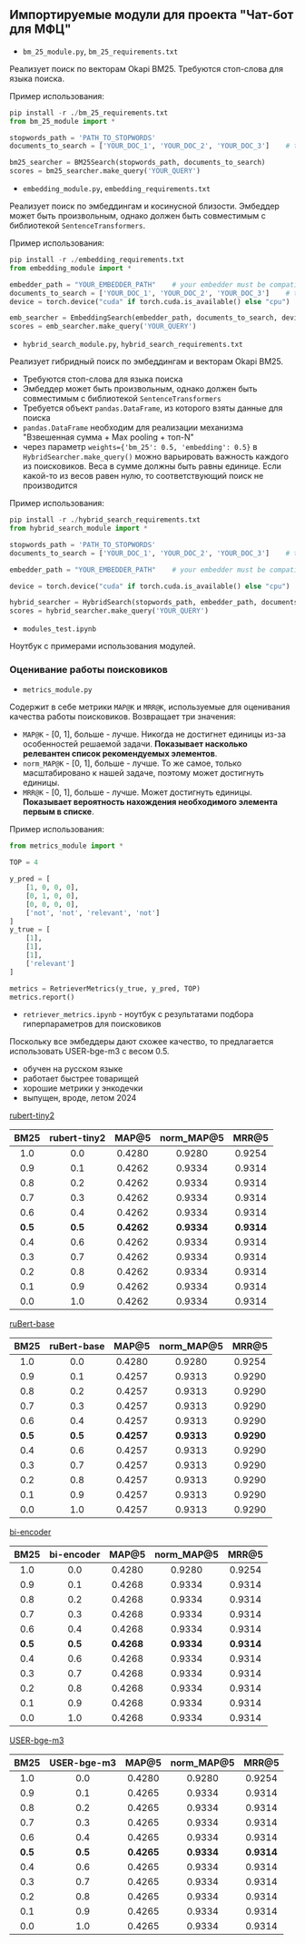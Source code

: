 ## Импортируемые модули для проекта "Чат-бот для МФЦ"

- `bm_25_module.py`, `bm_25_requirements.txt`

Реализует поиск по векторам Okapi BM25. Требуются стоп-слова для языка поиска.

Пример использования:

```python
pip install -r ./bm_25_requirements.txt
from bm_25_module import *

stopwords_path = 'PATH_TO_STOPWORDS'
documents_to_search = ['YOUR_DOC_1', 'YOUR_DOC_2', 'YOUR_DOC_3']    # type must be list[str]

bm25_searcher = BM25Search(stopwords_path, documents_to_search)
scores = bm25_searcher.make_query('YOUR_QUERY')
```

- `embedding_module.py`, `embedding_requirements.txt`

Реализует поиск по эмбеддингам и косинусной близости. Эмбеддер может быть произвольным, однако должен быть совместимым с библиотекой `SentenceTransformers`.

Пример использования:

```python
pip install -r ./embedding_requirements.txt
from embedding_module import *

embedder_path = "YOUR_EMBEDDER_PATH"    # your embedder must be compatible with the SentenceTransformers library
documents_to_search = ['YOUR_DOC_1', 'YOUR_DOC_2', 'YOUR_DOC_3']    # type must be list[str]
device = torch.device("cuda" if torch.cuda.is_available() else "cpu")

emb_searcher = EmbeddingSearch(embedder_path, documents_to_search, device)
scores = emb_searcher.make_query('YOUR_QUERY')
```

- `hybrid_search_module.py`, `hybrid_search_requirements.txt`

Реализует гибридный поиск по эмбеддингам и векторам Okapi BM25.

- Требуются стоп-слова для языка поиска
- Эмбеддер может быть произвольным, однако должен быть совместимым с библиотекой `SentenceTransformers`
- Требуется объект `pandas.DataFrame`, из которого взяты данные для поиска
- `pandas.DataFrame` необходим для реализации механизма "Взвешенная сумма + Max pooling + топ-N"
- через параметр `weights={'bm_25': 0.5, 'embedding': 0.5}` в `HybridSearcher.make_query()` можно варьировать важность каждого из поисковиков. Веса в сумме должны быть равны единице. Если какой-то из весов равен нулю, то соответствующий поиск не производится

Пример использования:

```python
pip install -r ./hybrid_search_requirements.txt
from hybrid_search_module import *

stopwords_path = 'PATH_TO_STOPWORDS'
documents_to_search = ['YOUR_DOC_1', 'YOUR_DOC_2', 'YOUR_DOC_3']    # type must be list[str]

embedder_path = "YOUR_EMBEDDER_PATH"    # your embedder must be compatible with the SentenceTransformers library

device = torch.device("cuda" if torch.cuda.is_available() else "cpu")

hybrid_searcher = HybridSearch(stopwords_path, embedder_path, documents_to_search, device, dataframe)
scores = hybrid_searcher.make_query('YOUR_QUERY')
```

- `modules_test.ipynb`

Ноутбук с примерами использования модулей.

### Оценивание работы поисковиков

- `metrics_module.py`

Содержит в себе метрики `MAP@K` и `MRR@K`, используемые для оценивания качества работы поисковиков. Возвращает три значения:

- `MAP@K` - [0, 1], больше - лучше. Никогда не достигнет единицы из-за особенностей решаемой задачи. **Показывает насколько релевантен список рекомендуемых элементов**.
- `norm_MAP@K` - [0, 1], больше - лучше. То же самое, только масштабировано к нашей задаче, поэтому может достигнуть единицы.
- `MRR@K` - [0, 1], больше - лучше. Может достигнуть единицы. **Показывает вероятность нахождения необходимого элемента первым в списке**.

Пример использования:

```python
from metrics_module import *

TOP = 4

y_pred = [
    [1, 0, 0, 0],
    [0, 1, 0, 0],
    [0, 0, 0, 0],
    ['not', 'not', 'relevant', 'not']
]
y_true = [
    [1],
    [1],
    [1],
    ['relevant']
]

metrics = RetrieverMetrics(y_true, y_pred, TOP)
metrics.report()
```

- `retriever_metrics.ipynb` - ноутбук с результатами подбора гиперпараметров для поисковиков

Поскольку все эмбеддеры дают схожее качество, то предлагается использовать USER-bge-m3 с весом 0.5.

- обучен на русском языке
- работает быстрее товарищей
- хорошие метрики у энкодечки
- выпущен, вроде, летом 2024

[rubert-tiny2](https://huggingface.co/cointegrated/rubert-tiny2)

| BM25 | rubert-tiny2 | MAP@5 | norm_MAP@5 | MRR@5 |
| :--: | :--: | :--: | :--: | :--: |
| 1.0 | 0.0 | 0.4280 | 0.9280 | 0.9254 |
| 0.9 | 0.1 | 0.4262 | 0.9334 | 0.9314 |
| 0.8 | 0.2 | 0.4262 | 0.9334 | 0.9314 |
| 0.7 | 0.3 | 0.4262 | 0.9334 | 0.9314 |
| 0.6 | 0.4 | 0.4262 | 0.9334 | 0.9314 |
| **0.5** | **0.5** | **0.4262** | **0.9334** | **0.9314** |
| 0.4 | 0.6 | 0.4262 | 0.9334 | 0.9314 |
| 0.3 | 0.7 | 0.4262 | 0.9334 | 0.9314 |
| 0.2 | 0.8 | 0.4262 | 0.9334 | 0.9314 |
| 0.1 | 0.9 | 0.4262 | 0.9334 | 0.9314 |
| 0.0 | 1.0 | 0.4262 | 0.9334 | 0.9314 |

[ruBert-base](https://huggingface.co/ai-forever/ruBert-base)

| BM25 | ruBert-base | MAP@5 | norm_MAP@5 | MRR@5 |
| :--: | :--: | :--: | :--: | :--: |
| 1.0 | 0.0 | 0.4280 | 0.9280 | 0.9254 |
| 0.9 | 0.1 | 0.4257 | 0.9313 | 0.9290 |
| 0.8 | 0.2 | 0.4257 | 0.9313 | 0.9290 |
| 0.7 | 0.3 | 0.4257 | 0.9313 | 0.9290 |
| 0.6 | 0.4 | 0.4257 | 0.9313 | 0.9290 |
| **0.5** | **0.5** | **0.4257** | **0.9313** | **0.9290** |
| 0.4 | 0.6 | 0.4257 | 0.9313 | 0.9290 |
| 0.3 | 0.7 | 0.4257 | 0.9313 | 0.9290 |
| 0.2 | 0.8 | 0.4257 | 0.9313 | 0.9290 |
| 0.1 | 0.9 | 0.4257 | 0.9313 | 0.9290 |
| 0.0 | 1.0 | 0.4257 | 0.9313 | 0.9290 |

[bi-encoder](https://huggingface.co/DiTy/bi-encoder-russian-msmarco)

| BM25 | bi-encoder | MAP@5 | norm_MAP@5 | MRR@5 |
| :--: | :--: | :--: | :--: | :--: |
| 1.0 | 0.0 | 0.4280 | 0.9280 | 0.9254 |
| 0.9 | 0.1 | 0.4268 | 0.9334 | 0.9314 |
| 0.8 | 0.2 | 0.4268 | 0.9334 | 0.9314 |
| 0.7 | 0.3 | 0.4268 | 0.9334 | 0.9314 |
| 0.6 | 0.4 | 0.4268 | 0.9334 | 0.9314 |
| **0.5** | **0.5** | **0.4268** | **0.9334** | **0.9314** |
| 0.4 | 0.6 | 0.4268 | 0.9334 | 0.9314 |
| 0.3 | 0.7 | 0.4268 | 0.9334 | 0.9314 |
| 0.2 | 0.8 | 0.4268 | 0.9334 | 0.9314 |
| 0.1 | 0.9 | 0.4268 | 0.9334 | 0.9314 |
| 0.0 | 1.0 | 0.4268 | 0.9334 | 0.9314 |

[USER-bge-m3](https://huggingface.co/deepvk/USER-bge-m3)

| BM25 | USER-bge-m3 | MAP@5 | norm_MAP@5 | MRR@5 |
| :--: | :--: | :--: | :--: | :--: |
| 1.0 | 0.0 | 0.4280 | 0.9280 | 0.9254 |
| 0.9 | 0.1 | 0.4265 | 0.9334 | 0.9314 |
| 0.8 | 0.2 | 0.4265 | 0.9334 | 0.9314 |
| 0.7 | 0.3 | 0.4265 | 0.9334 | 0.9314 |
| 0.6 | 0.4 | 0.4265 | 0.9334 | 0.9314 |
| **0.5** | **0.5** | **0.4265** | **0.9334** | **0.9314** |
| 0.4 | 0.6 | 0.4265 | 0.9334 | 0.9314 |
| 0.3 | 0.7 | 0.4265 | 0.9334 | 0.9314 |
| 0.2 | 0.8 | 0.4265 | 0.9334 | 0.9314 |
| 0.1 | 0.9 | 0.4265 | 0.9334 | 0.9314 |
| 0.0 | 1.0 | 0.4265 | 0.9334 | 0.9314 |
